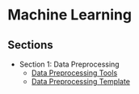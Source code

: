 # Machine Learning

## Sections
* Section 1: Data Preprocessing
    * [Data Preprocessing Tools](/section_1/data_preprocessing_tools.ipynb)
    * [Data Preprocessing Template](/section_1/data_preprocessing_template.ipynb)